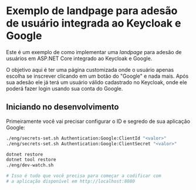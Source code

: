 # Exemplo de landpage para adesão de usuário integrada ao Keycloak e Google 

Este é um exemplo de como implementar uma _landpage_ para adesão de usuários em ASP.NET Core
integrado ao Keycloak e Google.

O objetivo aqui é ter uma página customizada onde o usuário apenas escolha se inscrever
clicando em um botão do "Google" e nada mais. Após sua adesão ele já terá um usuário
válido cadastrado no Keycloak, onde ele poderá fazer login usando sua conta do Google.

## Iniciando no desenvolvimento

Primeiramente você vai precisar configurar o ID e segredo de sua aplicação Google:
```sh
./eng/secrets-set.sh Authentication:Google:ClientId "<valor>"
./eng/secrets-set.sh Authentication:Google:ClientSecret "<valor>"
```

```sh
dotnet restore
dotnet tool restore
./eng/dev-watch.sh

# Isso é tudo que você precisa para começar a codificar com
# a aplicação disponível em http://localhost:8080
```
